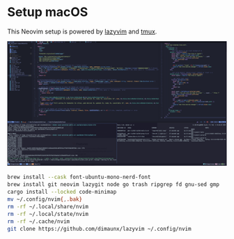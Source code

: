 # Setup macOS

This Neovim setup is powered by [lazyvim] and [tmux].

![setup](./images/setup.png)

```sh
brew install --cask font-ubuntu-mono-nerd-font
brew install git neovim lazygit node go trash ripgrep fd gnu-sed gmp
cargo install --locked code-minimap
mv ~/.config/nvim{,.bak}
rm -rf ~/.local/share/nvim
rm -rf ~/.local/state/nvim
rm -rf ~/.cache/nvim
git clone https://github.com/dimaunx/lazyvim ~/.config/nvim
```

<!--links-->

[lazyvim]: https://www.lazyvim.org

[tmux]: https://github.com/tmux/tmux/wiki
